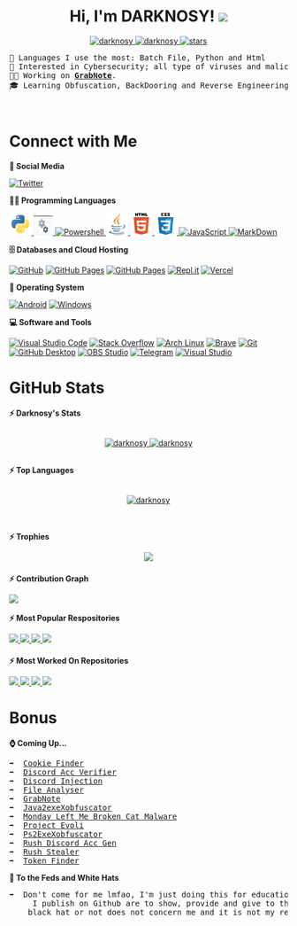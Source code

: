 <h1 align="center">
Hi, I'm DARKNOSY!
	<a href="https://github.com/darknosy" target="_self">
		<img src="https://media.giphy.com/media/hvRJCLFzcasrR4ia7z/giphy.gif" width="30">
	</a>
</h1>
<p align="center">
	<a href="https://github.com/darknosy">
		<img src="https://komarev.com/ghpvc/?username=darknosy&label=Profile%20views&color=0e75b6&style=flat" alt="darknosy" />
	</a>
	<a href="https://github.com/DARKNOSY?tab=followers">
		<img src="https://img.shields.io/github/followers/darknosy?label=Followers" alt="darknosy" />
	</a>
	<a href="https://github.com/DARKNOSY?tab=repositories&q=&type=&language=&sort=stargazers">
	<img src="https://img.shields.io/github/stars/darknosy?label=Stars" alt="stars">
	</a>
</p>

<pre>
🌟 Languages I use the most: Batch File, Python and Html
🚩 Interested in Cybersecurity; all type of viruses and malicous methods.
🧑‍💻 Working on <a href="https://github.com/DARKNOSY/GrabNote"><b>GrabNote</b></a>.
🎓 Learning Obfuscation, BackDooring and Reverse Engineering.
</pre>

<br/>

<h1 align="left"> Connect with Me </h1>

<summary><b> 📱 Social Media</summary> </b>
<p align="left">
<!-- 
	<a href="mailto:dark.help@yahoo.com"><img img src="https://img.shields.io/badge/gmail-%23EA4335.svg?style=plastic&logo=gmail&logoColor=white" alt="Gmail"/</a>
	-->
	<a href="https://twitter.com/darknosy1"><img src="https://img.shields.io/badge/twitter-%230A66C2.svg?style=plastic&logo=twitter&logoColor=white" alt="Twitter"/></a>
</p>

<summary><b> 👨‍💻 Programming Languages</summary> </b>
<p align="left"> 
	<a href="https://www.python.org" target="_blank" rel="noreferrer"> <img src="https://raw.githubusercontent.com/devicons/devicon/master/icons/python/python-original.svg" alt="python" width="40" height="40"/> </a> 
	<a href="https://en.wikipedia.org/wiki/Batch_file" target="_blank" rel="noreferrer"><img src="https://github.com/DARKNOSY/DARKNOSY/blob/main/batch.png?raw=true" alt="Batch File" width="35" height="35"/> </a> 
	<a href="https://learn.microsoft.com/en-us/powershell/scripting/overview?view=powershell-7.3" target="_blank" rel="noreferrer"><img src="https://upload.wikimedia.org/wikipedia/commons/2/2f/PowerShell_5.0_icon.png" alt="Powershell" width="40" height="40"/> </a> 
	<a href="https://www.java.com/" target="_blank" rel="noreferrer"><img src="https://github.com/DARKNOSY/DARKNOSY/blob/main/image_2023-08-17_010643102.png?raw=true" alt="Java" width="40" height="40"/> </a> 
       <a href="https://www.w3.org/html/" target="_blank" rel="noreferrer"> <img src="https://raw.githubusercontent.com/devicons/devicon/master/icons/html5/html5-original-wordmark.svg" alt="Html5" width="40" height="40"/> </a> 
	<a href="https://www.w3schools.com/css/" target="_blank" rel="noreferrer"><img src="https://raw.githubusercontent.com/devicons/devicon/master/icons/css3/css3-original-wordmark.svg" alt="Css3" width="40" height="40"/> </a> 
	<a href="https://wikipedia.org/wiki/JavaScript" target="_blank" rel="noreferrer"><img src="https://upload.wikimedia.org/wikipedia/commons/9/99/Unofficial_JavaScript_logo_2.svg" alt="JavaScript" width="40" height="35"/> </a> 
		<a href="https://www.markdownguide.org" target="_blank" rel="noreferrer"><img src="https://www.iconbolt.com/iconsets/remix-icon-fill/markdown.svg" alt="MarkDown" width="40" height="40"/> </a> 
</p>

<summary><b> 🗄️ Databases and Cloud Hosting</summary> </b>

<p>
    <a href="https://github.com/"><img alt="GitHub" src="https://img.shields.io/badge/GitHub-222222.svg?logo=github&logoColor=white"></a>
    <a href="https://pages.github.com/"><img alt="GitHub Pages" src="https://img.shields.io/badge/GitHub%20Pages-222222.svg?logo=github&logoColor=white"></a>
    <a href="https://mediafire.com/"><img alt="GitHub Pages" src="https://img.shields.io/badge/MediaFire-1793D1?logo=mediafire&logoColor=white"></a>
    <a href="https://repl.it"><img alt="Repl.it" src="https://img.shields.io/badge/Repl.it-0D101E.svg?logo=Replit&logoColor=white"></a>
    <a href="https://vercel.com"><img alt="Vercel" src="https://img.shields.io/badge/Vercel-000?logo=vercel&logoColor=fff&style=flat"></a>
</p>

<summary><b> 💾 Operating System</summary> </b>

<p>
    <a href="https://android.com/"><img alt="Android" src="https://img.shields.io/badge/Android-3DDC84?style=for-the-badge&logo=android&logoColor=white"></a>
    <a href="https://windows.com/"><img alt="Windows" src="https://img.shields.io/badge/Windows-0078D6?style=for-the-badge&logo=windows&logoColor=white"></a>
</p>

<summary><b> 💻 Software and Tools</summary> </b>

<p>
    <a href="https://code.visualstudio.com/"><img alt="Visual Studio Code" src="https://img.shields.io/badge/Visual%20Studio%20Code-0078d7.svg?logo=visual-studio-code&logoColor=white"></a>
    <a href="https://stackoverflow.com/"><img alt="Stack Overflow" src="https://img.shields.io/badge/-Stack%20Overflow-FE7A16?logo=stack-overflow&logoColor=white"></a>
    <a href="https://archlinux.org"><img alt="Arch Linux" src="https://img.shields.io/badge/Arch%20Linux-1793D1?logo=archlinux&logoColor=fff&style=flat"></a>
    <a href="https://brave.com/"><img alt="Brave" src="https://img.shields.io/badge/-Brave-FB542B?logo=brave&logoColor=white"></a>
    <a href="https://discord.com/><img alt="Discord" src="https://img.shields.io/badge/-Discord-5865F2.svg?logo=discord&logoColor=white"></a>
    <a href="#"><img alt="Git" src="https://img.shields.io/badge/Git-F05033.svg?logo=git&logoColor=white"></a>
    <a href="#"><img alt="GitHub Desktop" src="https://img.shields.io/badge/GitHub%20Desktop-8034A9.svg?logo=github&logoColor=white"></a>
    <a href="#"><img alt="OBS Studio" src="https://img.shields.io/badge/OBS%20Studio-302E31?logo=obsstudio&logoColor=fff&style=flat"></a>
    <a href="#"><img alt="Telegram" src="https://img.shields.io/badge/Telegram-26A5E4?logo=telegram&logoColor=fff&style=flat"></a>
    <a href="#"><img src="https://img.shields.io/badge/Visual%20Studio-5C2D91?logo=visualstudio&logoColor=fff&style=flat" alt="Visual Studio"></a>
<!--    
<a href="https://python.org/"><img alt="Python" src="https://img.shields.io/badge/Python-%23F05033.svg?logo=python&logoColor=white"></a>
    <a href="https://github.com/darknosy"><img alt="Chrome" src="https://cdn.jsdelivr.net/gh/devicons/devicon@v2.15.1/devicon.min.css"></a>
    <a href="https://github.com/darknosy"><img alt="FireFox" src="https://cdn.jsdelivr.net/gh/devicons/devicon@v2.15.1/devicon.min.css"></a>
    <a href="https://github.com/darknosy"><img alt="DevIcon" src="https://cdn.jsdelivr.net/gh/devicons/devicon@v2.15.1/devicon.min.css"></a>
    <a href="https://github.com/darknosy"><img alt="Github" src="https://cdn.jsdelivr.net/gh/devicons/devicon@v2.15.1/devicon.min.css"></a>
    <a href="https://github.com/darknosy"><img alt="Google" src="https://cdn.jsdelivr.net/gh/devicons/devicon@v2.15.1/devicon.min.css"></a>
    <a href="https://github.com/darknosy"><img alt="Google Cloud" src="https://cdn.jsdelivr.net/gh/devicons/devicon@v2.15.1/devicon.min.css"></a>
    <a href="https://github.com/darknosy"><img alt="Opera" src="https://cdn.jsdelivr.net/gh/devicons/devicon@v2.15.1/devicon.min.css"></a>
    <a href="https://github.com/darknosy"><img alt="Twitter" src="https://cdn.jsdelivr.net/gh/devicons/devicon@v2.15.1/devicon.min.css"></a>
    <a href="https://github.com/darknosy"><img alt="Visual Studio" src="https://cdn.jsdelivr.net/gh/devicons/devicon@v2.15.1/devicon.min.css"></a>
!-->
</p>

<h4>    </h4>

<h1 align="left"> GitHub Stats </h1>

<summary><b>⚡ Darknosy's Stats</b></summary>
<br/>

<p align="center">
	<a href="https://github.com/darknosy">
	<img width="49.5%" src="https://github-readme-stats-git-masterrstaa-rickstaa.vercel.app/api?username=darknosy&show_icons=true" alt="darknosy">
	<img width="49.5%" src="https://github-readme-streak-stats.herokuapp.com/?user=darknosy" alt="darknosy">
	</a>
	<br/>
</p>
<br/>

<summary><b>⚡ Top Languages</b></summary>
<br/>

<p align="center">
	<a href="https://github.com/Darknosy">
	<img src="https://github-readme-stats.vercel.app/api/top-langs/?username=darknosy&langs_count=8&layout=compact" alt="darknosy">
	</a>
	<br/>
<br/>
<br/>

<summary><b>⚡ Trophies</b></summary>
<p align="center">
	<a href="https://github.com/darknosy/">
	<img src="https://github-profile-trophy.vercel.app/?username=darknosy&theme=juicyfresh&no-bg=true"/>
	</a>

<h4>    </h4>

<summary><b> ⚡ Contribution Graph</b></summary>
<p align="left">
	<a href="https://github.com/DARKNOSY/">
	<img src="https://github-profile-summary-cards.vercel.app/api/cards/profile-details?username=DARKNOSY&theme=tokyonight"/>
	</a>
</p>

<summary><b>⚡ Most Popular Respositories</b></summary>
<p align="left">
	<a href="https://github.com/DARKNOSY/Viper-Aiot">
	<img src="https://camo.githubusercontent.com/0303bcfe4800ffa47222d9f0f090ba511225f144d0ed58922c7e38b5528e456c/68747470733a2f2f6769746875622d726561646d652d73746174732e76657263656c2e6170702f6170692f70696e2f3f757365726e616d653d4441524b4e4f5359267265706f3d56697065722d41494f54267468656d653d73796e746877617665"/>
	</a>
	<a href="https://github.com/DARKNOSY/Py2ExeXobfuscator">
	<img src="https://camo.githubusercontent.com/fd37af3a6a4cf5291c732904e4a5e59ac17f099e3198ad44657e881cd1ae34be/68747470733a2f2f6769746875622d726561646d652d73746174732e76657263656c2e6170702f6170692f70696e2f3f757365726e616d653d4441524b4e4f5359267265706f3d507932457865586f626675736361746f72267468656d653d73796e746877617665"/>
	</a>
        <a href="https://github.com/DARKNOSY/Bat2ExeXobfuscator">
	<img src="https://camo.githubusercontent.com/d9c94d8991cb704a3d5b3033605498cb52ddec2112ed80dc60ed8b726598d756/68747470733a2f2f6769746875622d726561646d652d73746174732e76657263656c2e6170702f6170692f70696e2f3f757365726e616d653d4441524b4e4f5359267265706f3d42617432457865586f626675736361746f72267468656d653d73796e746877617665"/>
	</a>
	<a href="https://github.com/DARKNOSY/Info-Logger">
	<img src="https://github-readme-stats.vercel.app/api/pin/?username=DARKNOSY&repo=Info-Logger&theme=synthwave"/>
	</a>
</p>

<h4>    </h4>

<summary><b> ⚡ Most Worked On Repositories</b></summary>
<p align="left">
	<a href="https://github.com/DARKNOSY/Viper-Aiot">
	<img
src="https://camo.githubusercontent.com/0303bcfe4800ffa47222d9f0f090ba511225f144d0ed58922c7e38b5528e456c/68747470733a2f2f6769746875622d726561646d652d73746174732e76657263656c2e6170702f6170692f70696e2f3f757365726e616d653d4441524b4e4f5359267265706f3d56697065722d41494f54267468656d653d73796e746877617665"/>
	</a>
 	<a href="https://github.com/DARKNOSY/Info-Logger">
	<img src="https://github-readme-stats.vercel.app/api/pin/?username=DARKNOSY&repo=Info-Logger&theme=synthwave"/>
	</a>
 	<a href="https://github.com/DARKNOSY/DARKNOSY">
	<img src="https://github-readme-stats.vercel.app/api/pin/?username=DARKNOSY&repo=DARKNOSY&theme=synthwave"/>
	</a>
 	<a href="https://github.com/DARKNOSY/darknosy.github.io">
	<img src="https://github-readme-stats.vercel.app/api/pin/?username=DARKNOSY&repo=darknosy.github.io&theme=synthwave"/>
	</a>
</p>

<h1 align="left"> Bonus </h1>

<summary><b> ⌚ Coming Up...</b></summary>
<pre>
➡  <a href="https://github.com/DARKNOSY/Cookie-Finder">Cookie Finder</a>
➡  <a href="https://github.com/DARKNOSY/Discord-AccVerifier">Discord Acc Verifier</a>
➡  <a href="https://github.com/DARKNOSY/Discord-Injection/">Discord Injection</a>
➡  <a href="https://github.com/DARKNOSY/File-Analyser">File Analyser</a>
➡  <a href="https://github.com/DARKNOSY/GrabNote">GrabNote</a>
➡  <a href="https://github.com/DARKNOSY/Java2exeXobfuscator">Java2exeXobfuscator</a>
➡  <a href="https://github.com/DARKNOSY/Monday-left-me-broken-Cat-Malware">Monday Left Me Broken Cat Malware</a>
➡  <a href="https://github.com/DARKNOSY/project-evoli">Project Evoli</a>
➡  <a href="https://github.com/DARKNOSY/Ps2ExeXobfuscator">Ps2ExeXobfuscator</a>
➡  <a href="https://github.com/DARKNOSY/Rush-Discord-AccGen">Rush Discord Acc Gen</a>
➡  <a href="https://github.com/DARKNOSY/Rush-Stealer">Rush Stealer</a>
➡  <a href="https://github.com/DARKNOSY/Token-Finder">Token Finder</a>
</pre>

<summary><b> 💌 To the Feds and White Hats</b></summary>
<pre>
➡  Don't come for me lmfao, I'm just doing this for educational purposes and for fun, all the code and projects 
     I publish on Github are to show, provide and give to the coding community, whether it gets used by a 
	black hat or not does not concern me and it is not my responsability.
</pre>

